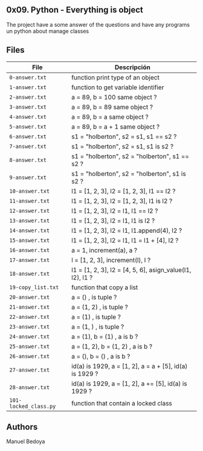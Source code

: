 ## 0x09. Python - Everything is object
The project have a some answer of the questions and have any programs un python
about manage classes

## Files

| File | Descripción |
| --- | --- |
| `0-answer.txt` | function print type of an object |
| `1-answer.txt` | function to get variable identifier|
| `2-answer.txt` | a = 89, b = 100 same object ? |
| `3-answer.txt` | a = 89, b = 89 same object ?  |
| `4-answer.txt` | a = 89, b = a same object ? |
| `5-answer.txt` | a = 89, b = a + 1 same object ?  |
| `6-answer.txt` | s1 = "holberton", s2 = s1, s1 == s2 ? |
| `7-answer.txt` | s1 = "holberton", s2 = s1, s1 is s2 ? |
| `8-answer.txt` | s1 = "holberton", s2 = "holberton", s1 == s2 ? |
| `9-answer.txt` | s1 = "holberton", s2 = "holberton", s1 is s2 ? |
| `10-answer.txt` | l1 = [1, 2, 3], l2 = [1, 2, 3], l1 == l2 ? |
| `11-answer.txt` | l1 = [1, 2, 3], l2 = [1, 2, 3], l1 is l2 ? |
| `12-answer.txt` | l1 = [1, 2, 3], l2 = l1, l1 == l2 ? |
| `13-answer.txt` | l1 = [1, 2, 3], l2 = l1, l1 is l2 ? |
| `14-answer.txt` | l1 = [1, 2, 3], l2 = l1, l1.append(4), l2 ? |
| `15-answer.txt` | l1 = [1, 2, 3], l2 = l1, l1 = l1 + [4], l2 ? |
| `16-answer.txt` | a = 1, increment(a), a ? |
| `17-answer.txt` | l = [1, 2, 3], increment(l), l ? |
| `18-answer.txt` | l1 = [1, 2, 3], l2 = [4, 5, 6], asign_value(l1, l2), l1 ?|
| `19-copy_list.txt` | function that copy a list|
| `20-answer.txt` | a = () , is tuple ? |
| `21-answer.txt` | a = (1, 2) , is tuple ? |
| `22-answer.txt` | a = (1) , is tuple ? |
| `23-answer.txt` | a = (1, ) , is tuple ? |
| `24-answer.txt` | a = (1), b = (1) , a is b ? |
| `25-answer.txt` | a = (1, 2), b = (1, 2) , a is b ? |
| `26-answer.txt` | a = (), b = () , a is b ? |
| `27-answer.txt` | id(a) is 1929, a = [1, 2], a = a + [5], id(a) is 1929 ? |
| `28-answer.txt` | id(a) is 1929, a = [1, 2], a += [5], id(a) is 1929 ? |
| `101-locked_class.py` | function that contain a locked class |

## Authors
Manuel Bedoya
